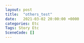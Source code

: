 ```yaml
---
layout: post
title:  "others_test"
date:   2021-03-02 20:00:00 +0000
categories: Etc
Tags: Story Etc
SceneCode: []
---
```

